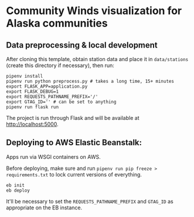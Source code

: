 # Community Winds visualization for Alaska communities

## Data preprocessing & local development

After cloning this template, obtain station data and place it in `data/stations` (create this directory if necessary), then run:

```
pipenv install
pipenv run python preprocess.py # takes a long time, 15+ minutes
export FLASK_APP=application.py
export FLASK_DEBUG=1
export REQUESTS_PATHNAME_PREFIX='/'
export GTAG_ID='' # can be set to anything
pipenv run flask run
```

The project is run through Flask and will be available at [http://localhost:5000](http://localhost:5000).

## Deploying to AWS Elastic Beanstalk:

Apps run via WSGI containers on AWS.

Before deploying, make sure and run `pipenv run pip freeze > requirements.txt` to lock current versions of everything.

```
eb init
eb deploy
```

It'll be necessary to set the `REQUESTS_PATHNAME_PREFIX` and `GTAG_ID` as appropriate on the EB instance.